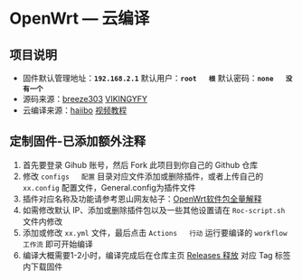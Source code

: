 <div align   对齐="center"   “中心”>
<h1>OpenWrt — 云编译</h1>


## 项目说明
- 固件默认管理地址：**`192.168.2.1`** 默认用户：**`root   根`** 默认密码：**`none   没有一个`**
- 源码来源：[breeze303](https://github.com/LiBwrt-op/openwrt-6.x) [VIKINGYFY](https://github.com/VIKINGYFY/immortalwrt)
- 云编译来源：[haiibo](https://github.com/haiibo/OpenWrt) [视频教程](https://www.youtube.com/watch?v=6j4ofS0GT38&t=507s)

## 定制固件-已添加额外注释
1. 首先要登录 Gihub 账号，然后 Fork 此项目到你自己的 Github 仓库
2. 修改 `configs   配置` 目录对应文件添加或删除插件，或者上传自己的 `xx.config` 配置文件，General.config为插件文件
3. 插件对应名称及功能请参考恩山网友帖子：[OpenWrt软件包全量解释](https://www.right.com.cn/FORUM/forum.php?mod=viewthread&tid=8384897)
4. 如需修改默认 IP、添加或删除插件包以及一些其他设置请在 `Roc-script.sh` 文件内修改
5. 添加或修改 `xx.yml` 文件，最后点击 `Actions   行动` 运行要编译的 `workflow   工作流` 即可开始编译
6. 编译大概需要1-2小时，编译完成后在仓库主页 [Releases   释放](https://github.com/laipeng668/openwrt-ci-roc/releases) 对应 Tag 标签内下载固件
